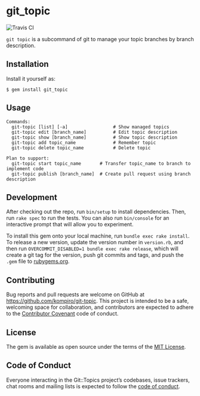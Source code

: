 # git_topic

![Travis CI](https://travis-ci.org/kompiro/git_topic.svg?branch=master)

`git topic` is a subcommand of git to manage your topic branches by branch description.

## Installation

Install it yourself as:

    $ gem install git_topic

## Usage

    Commands:
      git-topic [list] [-a]                 # Show managed topics
      git-topic edit [branch_name]          # Edit topic description
      git-topic show [branch_name]          # Show topic description
      git-topic add topic_name              # Remember topic
      git-topic delete topic_name           # Delete topic

    Plan to support:
      git-topic start topic_name       # Transfer topic_name to branch to implement code
      git-topic publish [branch_name]  # Create pull request using branch description

## Development

After checking out the repo, run `bin/setup` to install dependencies. Then, run `rake spec` to run the tests. You can also run `bin/console` for an interactive prompt that will allow you to experiment.

To install this gem onto your local machine, run `bundle exec rake install`. To release a new version, update the version number in `version.rb`, and then run `OVERCOMMIT_DISABLED=1 bundle exec rake release`, which will create a git tag for the version, push git commits and tags, and push the `.gem` file to [rubygems.org](https://rubygems.org).

## Contributing

Bug reports and pull requests are welcome on GitHub at https://github.com/kompiro/git-topic. This project is intended to be a safe, welcoming space for collaboration, and contributors are expected to adhere to the [Contributor Covenant](http://contributor-covenant.org) code of conduct.

## License

The gem is available as open source under the terms of the [MIT License](http://opensource.org/licenses/MIT).

## Code of Conduct

Everyone interacting in the Git::Topics project’s codebases, issue trackers, chat rooms and mailing lists is expected to follow the [code of conduct](https://github.com/kompiro/git-topic/blob/master/CODE_OF_CONDUCT.md).
